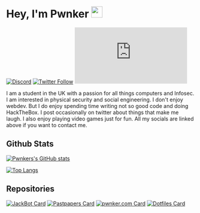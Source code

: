 # Hey, I'm Pwnker <img src="https://raw.githubusercontent.com/MartinHeinz/MartinHeinz/master/wave.gif" width="30px">
[![Discord](https://img.shields.io/discord/827894573711228948?color=%236F85CDFF&logo=discord&style=for-the-badge)](https://pwnker.com/discord) [![Twitter Follow](https://img.shields.io/twitter/follow/pwnk3r?color=%231F9BE7FF&label=%40pwnk3r&logo=twitter&style=for-the-badge)](https://twitter.com/pwnk3r) [![Website](https://img.shields.io/website?style=for-the-badge&up_color=green&up_message=🌐&url=https%3A%2F%2Fpwnker.com)](https://pwnker.com)

I am a student in the UK with a passion for all things computers and Infosec. I am interested in physical security and social engineering. I don't enjoy webdev. But I do enjoy spending time writing not so good code and doing HackTheBox. I post occasionally on twitter about things that make me laugh. I also enjoy playing video games just for fun. All my socials are linked above if you want to contact me.

## Github Stats
[![Pwnkers's GitHub stats](https://github-readme-stats.vercel.app/api?username=pwnker&count_private=true&show_icons=true&theme=dark)](https://github.com/pwnker/)

[![Top Langs](https://github-readme-stats.vercel.app/api/top-langs/?username=pwnker&theme=dark&langs_count=5&layout=compact)](https://github.com/pwnker/)


## Repositories 
[![JackBot Card](https://github-readme-stats.vercel.app/api/pin/?username=pwnker&repo=Jackbot&theme=dark)](https://github.com/pwnker/jackbot) [![Pastpapers Card](https://github-readme-stats.vercel.app/api/pin/?username=pwnker&repo=pastpapers&theme=dark)](https://github.com/pwnker/pastpapers) [![pwnker.com Card](https://github-readme-stats.vercel.app/api/pin/?username=pwnker&repo=pwnker.github.io&theme=dark)](https://github.com/pwnker/pwnker.github.io) [![Dotfiles Card](https://github-readme-stats.vercel.app/api/pin/?username=pwnker&repo=mcbot&theme=dark)](https://github.com/pwnker/mcbot)
